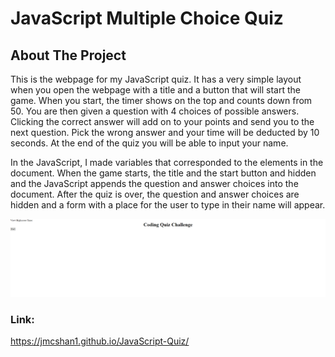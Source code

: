 # JavaScript Multiple Choice Quiz

## About The Project

This is the webpage for my JavaScript quiz. It has a very simple layout when you open the webpage with a title and a button that will start the game. When you start, the timer shows on the top and counts down from 50. You are then given a question with 4 choices of possible answers. Clicking the correct answer will add on to your points and send you to the next question. Pick the wrong answer and your time will be deducted by 10 seconds. At the end of the quiz you will be able to input your name.

In the JavaScript, I made variables that corresponded to the elements in the document. When the game starts, the title and the start button and hidden and the JavaScript appends the question and answer choices into the document. After the quiz is over, the question and answer choices are hidden and a form with a place for the user to type in their name will appear.

![Alt text](./assets/css/Javascript-quiz-sc.png)

### Link:
https://jmcshan1.github.io/JavaScript-Quiz/